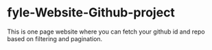 # fyle-Website-Github-project
This is one page website where you can fetch your github id and repo based on filtering and pagination.
